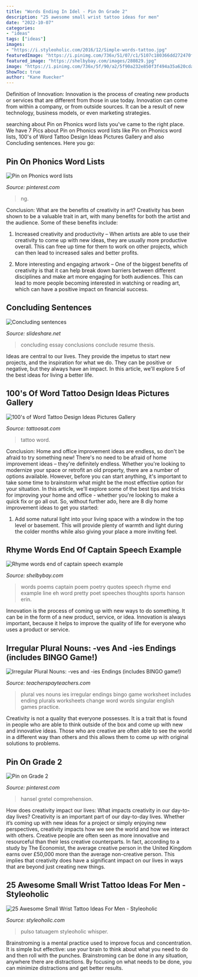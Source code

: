 ```yaml
---
title: "Words Ending In Idel - Pin On Grade 2"
description: "25 awesome small wrist tattoo ideas for men"
date: "2022-10-07"
categories:
- "ideas"
tags: ["ideas"]
images:
- "https://i.styleoholic.com/2016/12/Simple-words-tattoo.jpg"
featuredImage: "https://i.pinimg.com/736x/51/07/c1/5107c180366dd272470f0ce2bf98244a--english-reading-reading-lessons.jpg"
featured_image: "https://shelbybay.com/images/280829.jpg"
image: "https://i.pinimg.com/736x/5f/90/a2/5f90a232e850f3f494a35a620cdac787.jpg"
ShowToc: true
author: "Kane Ruecker"
---
```



Definition of Innovation:
Innovation is the process of creating new products or services that are different from those in use today. Innovation can come from within a company, or from outside sources. It can be a result of new technology, business models, or even marketing strategies.

	

		
searching about Pin on Phonics word lists you've came to the right place. We have 7 Pics about Pin on Phonics word lists like Pin on Phonics word lists, 100&#039;s of Word Tattoo Design Ideas Pictures Gallery and also Concluding sentences. Here you go:
		
    
## Pin On Phonics Word Lists

<img loading=lazy src="https://i.pinimg.com/736x/5f/90/a2/5f90a232e850f3f494a35a620cdac787.jpg" onerror="this.onerror=null;this.src='https://tse3.mm.bing.net/th?id=OIP.3WVwiExgQnifXAEqqllQ1gHaJ4&amp;pid=15.1';" alt="Pin on Phonics word lists">

_Source: pinterest.com_

>ng. 

	

Conclusion: What are the benefits of creativity in art?
Creativity has been shown to be a valuable trait in art, with many benefits for both the artist and the audience. Some of these benefits include:
1. Increased creativity and productivity – When artists are able to use their creativity to come up with new ideas, they are usually more productive overall. This can free up time for them to work on other projects, which can then lead to increased sales and better profits.

2. More interesting and engaging artwork – One of the biggest benefits of creativity is that it can help break down barriers between different disciplines and make art more engaging for both audiences. This can lead to more people becoming interested in watching or reading art, which can have a positive impact on financial success.


    
## Concluding Sentences

<img loading=lazy src="https://image.slidesharecdn.com/concludingsentences-121115021536-phpapp01/95/concluding-sentences-3-638.jpg?cb=1352945864" onerror="this.onerror=null;this.src='https://tse1.mm.bing.net/th?id=OIP.w58zqmsZ6m8cEShLsM_G3gHaFj&amp;pid=15.1';" alt="Concluding sentences">

_Source: slideshare.net_

>concluding essay conclusions conclude resume thesis. 

	

Ideas are central to our lives. They provide the impetus to start new projects, and the inspiration for what we do. They can be positive or negative, but they always have an impact. In this article, we'll explore 5 of the best ideas for living a better life.

    
## 100&#039;s Of Word Tattoo Design Ideas Pictures Gallery

<img loading=lazy src="https://tattoosat.com/wp-content/uploads/2014/12/Word-Tattoo1.jpg" onerror="this.onerror=null;this.src='https://tse1.mm.bing.net/th?id=OIP.DGjt6nWUznBTMw1Dt0RNhwHaHa&amp;pid=15.1';" alt="100&#039;s of Word Tattoo Design Ideas Pictures Gallery">

_Source: tattoosat.com_

>tattoo word. 

	

Conclusion: Home and office improvement ideas are endless, so don't be afraid to try something new!
There's no need to be afraid of home improvement ideas – they're definitely endless. Whether you're looking to modernize your space or retrofit an old property, there are a number of options available. However, before you can start anything, it's important to take some time to brainstorm what might be the most effective option for your situation. In this article, we'll explore some of the best tips and tricks for improving your home and office - whether you're looking to make a quick fix or go all out. So, without further ado, here are 8 diy home improvement ideas to get you started: 
1) Add some natural light into your living space with a window in the top level or basement. This will provide plenty of warmth and light during the colder months while also giving your place a more inviting feel.

    
## Rhyme Words End Of Captain Speech Example

<img loading=lazy src="https://shelbybay.com/images/280829.jpg" onerror="this.onerror=null;this.src='https://tse1.mm.bing.net/th?id=OIP.Q1A86mGCHP5BUzzDVVMK2gHaK8&amp;pid=15.1';" alt="Rhyme words end of captain speech example">

_Source: shelbybay.com_

>words poems captain poem poetry quotes speech rhyme end example line eh word pretty poet speeches thoughts sports hanson erin. 

	

Innovation is the process of coming up with new ways to do something. It can be in the form of a new product, service, or idea. Innovation is always important, because it helps to improve the quality of life for everyone who uses a product or service.

    
## Irregular Plural Nouns: -ves And -ies Endings (includes BINGO Game!)

<img loading=lazy src="https://ecdn.teacherspayteachers.com/thumbitem/Irregular-Plural-Nouns-ves-and-ies-Endings-1790203-1500873714/original-1790203-2.jpg" onerror="this.onerror=null;this.src='https://tse3.mm.bing.net/th?id=OIP.kZC1wzM26GLaYfGiyZgTwwAAAA&amp;pid=15.1';" alt="Irregular Plural Nouns: -ves and -ies Endings (includes BINGO game!)">

_Source: teacherspayteachers.com_

>plural ves nouns ies irregular endings bingo game worksheet includes ending plurals worksheets change word words singular english games practice. 

	

Creativity is not a quality that everyone possesses. It is a trait that is found in people who are able to think outside of the box and come up with new and innovative ideas. Those who are creative are often able to see the world in a different way than others and this allows them to come up with original solutions to problems.

    
## Pin On Grade 2

<img loading=lazy src="https://i.pinimg.com/736x/51/07/c1/5107c180366dd272470f0ce2bf98244a--english-reading-reading-lessons.jpg" onerror="this.onerror=null;this.src='https://tse3.mm.bing.net/th?id=OIP.h_SyyFgQ6fJPGG5ZLi68ogHaJE&amp;pid=15.1';" alt="Pin on Grade 2">

_Source: pinterest.com_

>hansel gretel comprehension. 

	

How does creativity impact our lives: What impacts creativity in our day-to-day lives?
Creativity is an important part of our day-to-day lives. Whether it’s coming up with new ideas for a project or simply enjoying new perspectives, creativity impacts how we see the world and how we interact with others. Creative people are often seen as more innovative and resourceful than their less creative counterparts. In fact, according to a study by The Economist, the average creative person in the United Kingdom earns over £50,000 more than the average non-creative person. This implies that creativity does have a significant impact on our lives in ways that are beyond just creating new things.

    
## 25 Awesome Small Wrist Tattoo Ideas For Men - Styleoholic

<img loading=lazy src="https://i.styleoholic.com/2016/12/Simple-words-tattoo.jpg" onerror="this.onerror=null;this.src='https://tse3.mm.bing.net/th?id=OIP.nLbpDoNY8Jn1k_7bB-wUtwHaJ4&amp;pid=15.1';" alt="25 Awesome Small Wrist Tattoo Ideas For Men - Styleoholic">

_Source: styleoholic.com_

>pulso tatuagem styleoholic whisper. 

	

Brainstroming is a mental practice used to improve focus and concentration. It is simple but effective: use your brain to think about what you need to do and then roll with the punches. Brainstroming can be done in any situation, anywhere there are distractions. By focusing on what needs to be done, you can minimize distractions and get better results.

